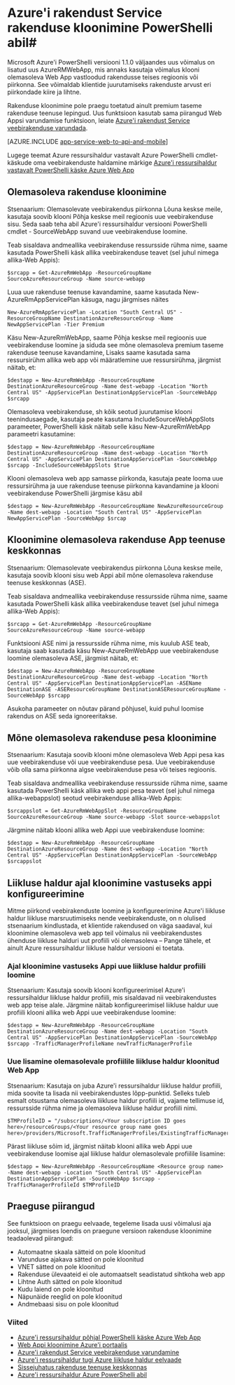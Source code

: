 <properties
    pageTitle="Web Appi kloonimine PowerShelli abil"
    description="Saate teada, kuidas klooni oma veebirakenduste uute veebirakenduste PowerShelli kaudu."
    services="app-service\web"
    documentationCenter=""
    authors="ahmedelnably"
    manager="stefsch"
    editor=""/>

<tags
    ms.service="app-service-web"
    ms.workload="web"
    ms.tgt_pltfrm="na"
    ms.devlang="na"
    ms.topic="article"
    ms.date="01/13/2016"
    ms.author="ahmedelnably"/>

# <a name="azure-app-service-app-cloning-using-powershell"></a>Azure'i rakendust Service rakenduse kloonimine PowerShelli abil#

Microsoft Azure'i PowerShelli versiooni 1.1.0 väljaandes uus võimalus on lisatud uus AzureRMWebApp, mis annaks kasutaja võimalus klooni olemasoleva Web App vastloodud rakendusse teises regioonis või piirkonna. See võimaldab klientide juurutamiseks rakenduste arvust eri piirkondade kiire ja lihtne.

Rakenduse kloonimine pole praegu toetatud ainult premium taseme rakenduse teenuse lepingud. Uus funktsioon kasutab sama piirangud Web Appsi varundamise funktsioon, leiate [Azure'i rakendust Service veebirakenduse varundada](web-sites-backup.md).

[AZURE.INCLUDE [app-service-web-to-api-and-mobile](../../includes/app-service-web-to-api-and-mobile.md)] 

Lugege teemat Azure ressursihaldur vastavalt Azure PowerShelli cmdlet-käskude oma veebirakenduste haldamine märkige [Azure'i ressursihaldur vastavalt PowerShelli käske Azure Web App](app-service-web-app-azure-resource-manager-powershell.md)

## <a name="cloning-an-existing-app"></a>Olemasoleva rakenduse kloonimine ##

Stsenaarium: Olemasolevate veebirakendus piirkonna Lõuna keskse meile, kasutaja soovib klooni Põhja keskse meil regioonis uue veebirakenduse sisu. Seda saab teha abil Azure'i ressursihaldur versiooni PowerShelli cmdlet - SourceWebApp suvand uue veebirakenduse loomine.

Teab sisaldava andmeallika veebirakenduse ressursside rühma nime, saame kasutada PowerShelli käsk allika veebirakenduse teavet (sel juhul nimega allika-Web Appis):

    $srcapp = Get-AzureRmWebApp -ResourceGroupName SourceAzureResourceGroup -Name source-webapp

Luua uue rakenduse teenuse kavandamine, saame kasutada New-AzureRmAppServicePlan käsuga, nagu järgmises näites

    New-AzureRmAppServicePlan -Location "South Central US" -ResourceGroupName DestinationAzureResourceGroup -Name NewAppServicePlan -Tier Premium

Käsu New-AzureRmWebApp, saame Põhja keskse meil regioonis uue veebirakenduse loomine ja siduda see mõne olemasoleva premium taseme rakenduse teenuse kavandamine, Lisaks saame kasutada sama ressursirühm allika web app või määratlemine uue ressursirühma, järgmist näitab, et:

    $destapp = New-AzureRmWebApp -ResourceGroupName DestinationAzureResourceGroup -Name dest-webapp -Location "North Central US" -AppServicePlan DestinationAppServicePlan -SourceWebApp $srcapp

Olemasoleva veebirakenduse, sh kõik seotud juurutamise klooni teenindusaegade, kasutaja peate kasutama IncludeSourceWebAppSlots parameeter, PowerShelli käsk näitab selle käsu New-AzureRmWebApp parameetri kasutamine:

    $destapp = New-AzureRmWebApp -ResourceGroupName DestinationAzureResourceGroup -Name dest-webapp -Location "North Central US" -AppServicePlan DestinationAppServicePlan -SourceWebApp $srcapp -IncludeSourceWebAppSlots $true

Klooni olemasoleva web app samasse piirkonda, kasutaja peate looma uue ressursirühma ja uue rakenduse teenuse piirkonna kavandamine ja klooni veebirakenduse PowerShelli järgmise käsu abil

    $destapp = New-AzureRmWebApp -ResourceGroupName NewAzureResourceGroup -Name dest-webapp -Location "South Central US" -AppServicePlan NewAppServicePlan -SourceWebApp $srcap

## <a name="cloning-an-existing-app-to-an-app-service-environment"></a>Kloonimine olemasoleva rakenduse App teenuse keskkonnas ##

Stsenaarium: Olemasolevate veebirakendus piirkonna Lõuna keskse meile, kasutaja soovib klooni sisu web Appi abil mõne olemasoleva rakenduse teenuse keskkonnas (ASE).

Teab sisaldava andmeallika veebirakenduse ressursside rühma nime, saame kasutada PowerShelli käsk allika veebirakenduse teavet (sel juhul nimega allika-Web Appis):

    $srcapp = Get-AzureRmWebApp -ResourceGroupName SourceAzureResourceGroup -Name source-webapp

Funktsiooni ASE nimi ja ressursside rühma nime, mis kuulub ASE teab, kasutaja saab kasutada käsu New-AzureRmWebApp uue veebirakenduse loomine olemasoleva ASE, järgmist näitab, et:

    $destapp = New-AzureRmWebApp -ResourceGroupName DestinationAzureResourceGroup -Name dest-webapp -Location "North Central US" -AppServicePlan DestinationAppServicePlan -ASEName DestinationASE -ASEResourceGroupName DestinationASEResourceGroupName -SourceWebApp $srcapp

Asukoha parameeter on nõutav pärand põhjusel, kuid puhul loomise rakendus on ASE seda ignoreeritakse. 

## <a name="cloning-an-existing-app-slot"></a>Mõne olemasoleva rakenduse pesa kloonimine ##

Stsenaarium: Kasutaja soovib klooni mõne olemasoleva Web Appi pesa kas uue veebirakenduse või uue veebirakenduse pesa. Uue veebirakenduse võib olla sama piirkonna algse veebirakenduse pesa või teises regioonis.

Teab sisaldava andmeallika veebirakenduse ressursside rühma nime, saame kasutada PowerShelli käsk allika web appi pesa teavet (sel juhul nimega allika-webappslot) seotud veebirakenduse allika-Web Appis:

    $srcappslot = Get-AzureRmWebAppSlot -ResourceGroupName SourceAzureResourceGroup -Name source-webapp -Slot source-webappslot

Järgmine näitab klooni allika web Appi uue veebirakenduse loomine:

    $destapp = New-AzureRmWebApp -ResourceGroupName DestinationAzureResourceGroup -Name dest-webapp -Location "North Central US" -AppServicePlan DestinationAppServicePlan -SourceWebApp $srcappslot

## <a name="configuring-traffic-manager-while-cloning-a-app"></a>Liikluse haldur ajal kloonimine vastuseks appi konfigureerimine ##

Mitme piirkond veebirakenduste loomine ja konfigureerimine Azure'i liikluse haldur liikluse marsruutimiseks nende veebirakenduste, on n olulised stsenaarium kindlustada, et klientide rakendused on väga saadaval, kui kloonimine olemasoleva web app teil võimalus nii veebirakendustes ühenduse liikluse halduri uut profiili või olemasoleva – Pange tähele, et ainult Azure ressursihaldur liikluse haldur versiooni ei toetata.

### <a name="creating-a-new-traffic-manager-profile-while-cloning-a-app"></a>Ajal kloonimine vastuseks Appi uue liikluse haldur profiili loomine ###

Stsenaarium: Kasutaja soovib klooni konfigureerimisel Azure'i ressursihaldur liikluse haldur profiili, mis sisaldavad nii veebirakendustes web app teise alale. Järgmine näitab konfigureerimisel liikluse haldur uue profiili klooni allika web Appi uue veebirakenduse loomine:

    $destapp = New-AzureRmWebApp -ResourceGroupName DestinationAzureResourceGroup -Name dest-webapp -Location "South Central US" -AppServicePlan DestinationAppServicePlan -SourceWebApp $srcapp -TrafficManagerProfileName newTrafficManagerProfile

### <a name="adding-new-cloned-web-app-to-an-existing-traffic-manager-profile"></a>Uue lisamine olemasolevale profiilile liikluse haldur kloonitud Web App ###

Stsenaarium: Kasutaja on juba Azure'i ressursihaldur liikluse haldur profiili, mida soovite ta lisada nii veebirakendustes lõpp-punktid. Selleks tuleb esmalt otsustama olemasoleva liikluse haldur profiili id, vajame tellimuse id, ressursside rühma nime ja olemasoleva liikluse haldur profiili nimi.

    $TMProfileID = "/subscriptions/<Your subscription ID goes here>/resourceGroups/<Your resource group name goes here>/providers/Microsoft.TrafficManagerProfiles/ExistingTrafficManagerProfileName"

Pärast liikluse sõim id, järgmist näitab klooni allika web Appi uue veebirakenduse loomise ajal liikluse haldur olemasolevale profiilile lisamine:

    $destapp = New-AzureRmWebApp -ResourceGroupName <Resource group name> -Name dest-webapp -Location "South Central US" -AppServicePlan DestinationAppServicePlan -SourceWebApp $srcapp -TrafficManagerProfileId $TMProfileID

## <a name="current-restrictions"></a>Praeguse piirangud ##

See funktsioon on praegu eelvaade, tegeleme lisada uusi võimalusi aja jooksul, järgmises loendis on praegune versioon rakenduse kloonimine teadaolevad piirangud:

- Automaatne skaala sätteid on pole kloonitud
- Varunduse ajakava sätted on pole kloonitud
- VNET sätted on pole kloonitud
- Rakenduse ülevaateid ei ole automaatselt seadistatud sihtkoha web app
- Lihtne Auth sätted on pole kloonitud
- Kudu laiend on pole kloonitud
- Näpunäide reeglid on pole kloonitud
- Andmebaasi sisu on pole kloonitud


### <a name="references"></a>Viited ###
- [Azure'i ressursihaldur põhjal PowerShelli käske Azure Web App](app-service-web-app-azure-resource-manager-powershell.md)
- [Web Appi kloonimine Azure'i portaalis](app-service-web-app-cloning-portal.md)
- [Azure'i rakendust Service veebirakenduse varundamine](web-sites-backup.md)
- [Azure'i ressursihaldur tugi Azure liikluse haldur eelvaade](../../articles/traffic-manager/traffic-manager-powershell-arm.md)
- [Sissejuhatus rakenduse teenuse keskkonnas](app-service-app-service-environment-intro.md)
- [Azure'i ressursihaldur Azure PowerShelli abil](../powershell-azure-resource-manager.md)
